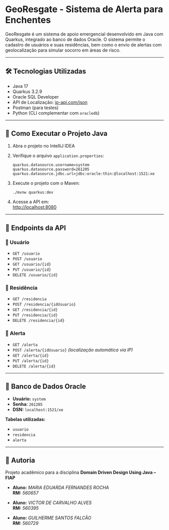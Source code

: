 # GeoResgate - Sistema de Alerta para Enchentes

GeoResgate é um sistema de apoio emergencial desenvolvido em Java com Quarkus, integrado ao banco de dados Oracle. O sistema permite o cadastro de usuários e suas residências, bem como o envio de alertas com geolocalização para simular socorro em áreas de risco.

---

## 🛠 Tecnologias Utilizadas

- Java 17  
- Quarkus 3.2.9  
- Oracle SQL Developer  
- API de Localização: [ip-api.com/json](http://ip-api.com/json)  
- Postman (para testes)  
- Python (CLI complementar com `oracledb`)  

---

## 🔧 Como Executar o Projeto Java

1. Abra o projeto no IntelliJ IDEA  
2. Verifique o arquivo `application.properties`:

   ```properties
   quarkus.datasource.username=system
   quarkus.datasource.password=261205
   quarkus.datasource.jdbc.url=jdbc:oracle:thin:@localhost:1521:xe
   ```

3. Execute o projeto com o Maven:

   ```bash
   ./mvnw quarkus:dev
   ```

4. Acesse a API em:  
   [http://localhost:8080](http://localhost:8080)

---

## 📌 Endpoints da API

### 🔹 Usuário
- `GET /usuario`
- `POST /usuario`
- `GET /usuario/{id}`
- `PUT /usuario/{id}`
- `DELETE /usuario/{id}`

### 🔹 Residência
- `GET /residencia`
- `POST /residencia/{idUsuario}`
- `GET /residencia/{id}`
- `PUT /residencia/{id}`
- `DELETE /residencia/{id}`

### 🔹 Alerta
- `GET /alerta`
- `POST /alerta/{idUsuario}` *(localização automática via IP)*
- `GET /alerta/{id}`
- `PUT /alerta/{id}`
- `DELETE /alerta/{id}`

---

## 🧪 Banco de Dados Oracle

- **Usuário:** `system`  
- **Senha:** `261205`  
- **DSN:** `localhost:1521/xe`  

**Tabelas utilizadas:**
- `usuario`
- `residencia`
- `alerta`

---

## 👤 Autoria

Projeto acadêmico para a disciplina **Domain Driven Design Using Java – FIAP**

- **Aluno:** _MARIA EDUARDA FERNANDES ROCHA_  
  **RM:** _560657_

- **Aluno:** _VICTOR DE CARVALHO ALVES_  
  **RM:** _560395_ 

- **Aluno:** _GUILHERME SANTOS FALCÃO_  
  **RM:** _560729_

